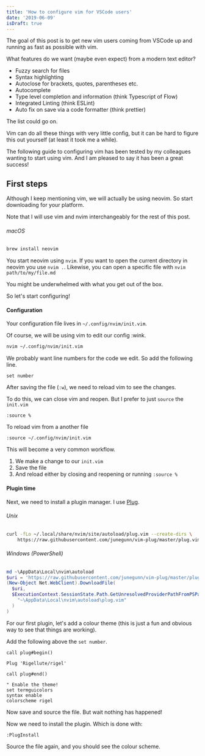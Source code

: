 ```yaml
---
title: 'How to configure vim for VSCode users'
date: '2019-06-09'
isDraft: true
---
```


The goal of this post is to get new vim users coming from VSCode up and running as fast as possible with vim.

What features do we want (maybe even expect) from a modern text editor?

- Fuzzy search for files
- Syntax highlighting
- Autoclose for brackets, quotes, parentheses etc.
- Autocomplete
- Type level completion and information (think Typescript of Flow)
- Integrated Linting (think ESLint)
- Auto fix on save via a code formatter (think prettier)

The list could go on.

Vim can do all these things with very little config, but it can be hard to figure this out yourself (at least it took me a while).

The following guide to configuring vim has been tested by my colleagues wanting to start using vim. And I am pleased to say it has been a great success!

## First steps

Although I keep mentioning vim, we will actually be using neovim. So start downloading for your platform.

Note that I will use vim and nvim interchangeably for the rest of this post.

###### macOS

```sh
brew install neovim
```

You start neovim using `nvim`. If you want to open the current directory in neovim you use `nvim .`. Likewise, you can open a specific file with `nvim path/to/my/file.md`

You might be underwhelmed with what you get out of the box.

So let's start configuring!

#### Configuration

Your configuration file lives in `~/.config/nvim/init.vim`.

Of course, we will be using vim to edit our config :wink.

```sh
nvim ~/.config/nvim/init.vim
```

We probably want line numbers for the code we edit. So add the following line.

```vim
set number
```

After saving the file (`:w`), we need to reload vim to see the changes.

To do this, we can close vim and reopen. But I prefer to just `source` the `init.vim`

```vim
:source %
```

To reload vim from a another file

```vim
:source ~/.config/nvim/init.vim
```

This will become a very common workflow.

1. We make a change to our `init.vim`
1. Save the file
1. And reload either by closing and reopening or running `:source %`

#### Plugin time

Next, we need to install a plugin manager. I use [Plug](https://github.com/junegunn/vim-plug#neovim).

###### Unix

```sh
curl -fLo ~/.local/share/nvim/site/autoload/plug.vim --create-dirs \
    https://raw.githubusercontent.com/junegunn/vim-plug/master/plug.vim
```

###### Windows (PowerShell)

```powershell
md ~\AppData\Local\nvim\autoload
$uri = 'https://raw.githubusercontent.com/junegunn/vim-plug/master/plug.vim'
(New-Object Net.WebClient).DownloadFile(
  $uri,
  $ExecutionContext.SessionState.Path.GetUnresolvedProviderPathFromPSPath(
    "~\AppData\Local\nvim\autoload\plug.vim"
  )
)
```

For our first plugin, let's add a colour theme (this is just a fun and obvious way to see that things are working).

Add the following above the `set number`.

```vim
call plug#begin()

Plug 'Rigellute/rigel'

call plug#end()

" Enable the theme!
set termguicolors
syntax enable
colorscheme rigel
```

Now save and source the file. But wait nothing has happened!

Now we need to install the plugin. Which is done with:

```vim
:PlugInstall
```

Source the file again, and you should see the colour scheme.

